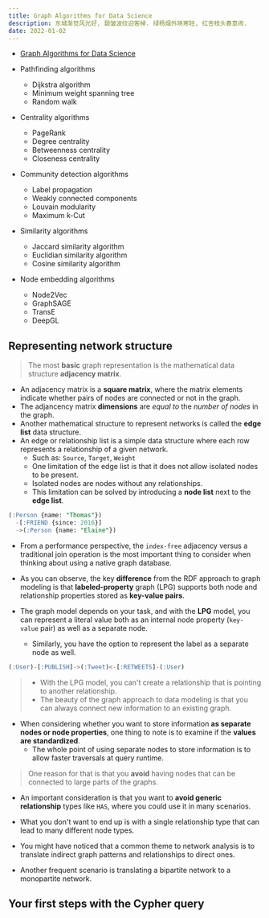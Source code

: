 ```yaml
---
title: Graph Algorithms for Data Science
description: 东城渐觉风光好, 縠皱波纹迎客棹. 绿杨烟外晓寒轻, 红杏枝头春意闹.
date: 2022-01-02
---
```


* [Graph Algorithms for Data Science](https://www.manning.com/books/graph-algorithms-for-data-science)

* Pathfinding algorithms
  - Dijkstra algorithm
  - Minimum weight spanning tree
  - Random walk
* Centrality algorithms
  - PageRank
  - Degree centrality
  - Betweenness centrality
  - Closeness centrality
* Community detection algorithms
  - Label propagation
  - Weakly connected components
  - Louvain modularity
  - Maximum k-Cut
* Similarity algorithms
  - Jaccard similarity algorithm
  - Euclidian similarity algorithm
  - Cosine similarity algorithm
* Node embedding algorithms
  - Node2Vec
  - GraphSAGE
  - TransE
  - DeepGL

## Representing network structure

> The most **basic** graph representation is the
  mathematical data structure **adjacency matrix**.

* An adjacency matrix is a **square matrix**, where
  the matrix elements indicate whether pairs of
  nodes are connected or not in the graph.
* The adjancency matrix **dimensions** are
  *equal to* the *number of nodes* in the graph.
* Another mathematical structure to represent
  networks is called the **edge list** data structure.
* An edge or relationship list is a simple
  data structure where each row represents a
  relationship of a given network.
  - Such as: `Source`, `Target`, `Weight`
  - One limitation of the edge list is that it does not
    allow isolated nodes to be present.
  - Isolated nodes are nodes without any relationships.
  - This limitation can be solved by introducing a
    **node list** next to the **edge list**.

```sql
(:Person {name: "Thomas"})
  -[:FRIEND {since: 2016}]
  ->(:Person {name: "Elaine"})
```

* From a performance perspective, the `index-free`
  adjacency versus a traditional join operation is
  the most important thing to consider when
  thinking about using a native graph database.
* As you can observe, the key **difference** from
  the RDF approach to graph modeling is that
  **labeled-property** graph (LPG) supports both
  node and relationship properties stored as
  **key-value pairs**.

* The graph model depends on your task, and with
  the **LPG** model, you can represent a literal
  value both as an internal node property
  (`key-value` pair) as well as a separate node.
  - Similarly, you have the option to represent
    the label as a separate node as well.

```sql
(:User)-[:PUBLISH]->(:Tweet)<-[:RETWEETS]-(:User)
```

> - With the LPG model, you can't create a relationship
    that is pointing to another relationship.
> - The beauty of the graph approach to data modeling
    is that you can always connect new
    information to an existing graph.

* When considering whether you want to store information
  **as separate nodes or node properties**, one thing
  to note is to examine if the **values are standardized**.
  - The whole point of using separate nodes to store
    information is to allow faster traversals at query runtime.

> One reason for that is that you **avoid** having nodes that
  can be connected to large parts of the graphs.

* An important consideration is that you want to
  **avoid generic relationship** types like `HAS`,
  where you could use it in many scenarios.
* What you don't want to end up is with
  a single relationship type that can lead to
  many different node types.

* You might have noticed that a common theme to
  network analysis is to translate indirect graph
  patterns and relationships to direct ones.
* Another frequent scenario is translating a
  bipartite network to a monopartite network.

## Your first steps with the Cypher query
